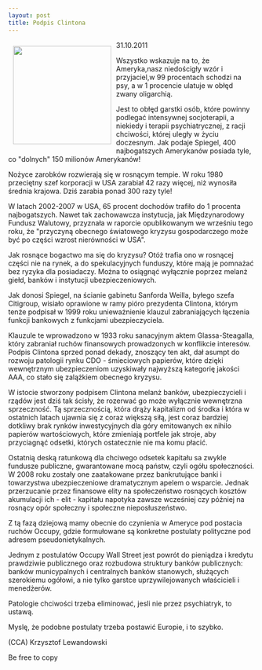 ```yaml
---
layout: post
title: Podpis Clintona
---
```


<p><img src="{{site.baseurl}}\public\pictures\465.followthemoney.jpg"align="left" style="margin: 10px 10px" width="200"><!--84-->
<p>
31.10.2011</p><p>Wszystko wskazuje na to, że Ameryka,nasz niedościgły wzór i przyjaciel,w 99 procentach schodzi na psy, a w 1 procencie ulatuje w obłęd zwany oligarchią. </p><p>Jest to obłęd garstki osób, które powinny podlegać intensywnej socjoterapii, a niekiedy i terapii psychiatrycznej, z racji chciwości, której uległy w życiu doczesnym. Jak podaje Spiegel, 400 najbogatszych Amerykanów posiada tyle, co "dolnych" 150 milionów Amerykanów!</p><p>Nożyce zarobków rozwierają się w rosnącym tempie. W roku 1980 przeciętny szef korporacji w USA zarabiał 42 razy więcej, niż wynosiła średnia krajowa. Dziś zarabia ponad 300 razy tyle!</p><p>W latach 2002-2007 w USA,  65 procent dochodów trafiło do 1 procenta najbogatszych. Nawet tak zachowawcza instytucja, jak Międzynarodowy Fundusz Walutowy, przyznała w raporcie opublikowanym we wrześniu tego roku, że "przyczyną obecnego światowego kryzysu gospodarczego może być po części wzrost nierówności w USA".</p><p>Jak rosnące bogactwo ma się do kryzysu? Otóż trafia ono w rosnącej części nie na rynek, a do spekulacyjnych funduszy, które mają je pomnażać bez ryzyka dla posiadaczy. Można to osiągnąć wyłącznie poprzez melanż giełd, banków i instytucji ubezpieczeniowych. </p><p>Jak donosi Spiegel, na ścianie gabinetu Sanforda Weilla, byłego szefa Citigroup, wisiało oprawione w ramy pióro prezydenta Clintona, którym tenże podpisał w 1999 roku unieważnienie klauzul zabraniających łączenia funkcji bankowych z funkcjami ubezpieczyciela. </p><p>Klauzule te wprowadzono w 1933 roku sanacyjnym aktem Glassa-Steagalla, który zabraniał ruchów finansowych prowadzonych w konflikcie interesów. Podpis Clintona sprzed ponad dekady, znoszący ten akt, dał asumpt do rozwoju patologii rynku CDO - śmieciowych papierów, które dzięki wewnętrznym ubezpieczeniom uzyskiwały najwyższą kategorię jakości AAA, co stało się zalążkiem obecnego kryzysu.</p><p>W istocie stworzony podpisem Clintona melanż banków, ubezpieczycieli i rządów jest dziś tak ścisły, że rozerwać go może wyłącznie wewnętrzna sprzeczność. Tą sprzecznością, która drąży kapitalizm od środka i która w ostatnich latach ujawnia się z coraz większą siłą, jest coraz bardziej dotkliwy brak rynków inwestycyjnych dla góry emitowanych ex nihilo papierów wartościowych, które zmieniają portfele jak stroje, aby przyciagnąć odsetki, których ostatecznie nie ma komu płacić. </p><p>Ostatnią deską ratunkową dla chciwego odsetek kapitału sa zwykle fundusze publiczne, gwarantowane mocą państw, czyli ogółu społeczności. W 2008 roku zostały one zaatakowane przez bankrutujące banki i towarzystwa ubezpieczeniowe dramatycznym apelem o wsparcie. Jednak przerzucanie przez finansowe elity na społeczeństwo rosnących kosztów akumulacji ich - elit - kapitału napotyka zawsze wcześniej czy później na rosnący opór społeczny i społeczne nieposłuszeństwo.</p><p>Z tą fazą dziejową mamy obecnie do czynienia w Ameryce pod postacia ruchów Occupy, gdzie formułowane są konkretne postulaty polityczne pod adresem pseudonietykalnych. </p><p>Jednym z postulatów Occupy Wall Street jest powrót do pieniądza i kredytu prawdziwie publicznego oraz rozbudowa struktury banków publicznych: banków municypalnych i centralnych banków stanowych, służących szerokiemu ogółowi, a nie tylko garstce uprzywilejowanych właścicieli i menedżerów.</p><p>Patologie chciwości trzeba eliminować, jesli nie przez psychiatryk, to ustawą.</p><p>Myslę, że podobne postulaty trzeba postawić Europie, i to szybko.</p><p>(CCA) Krzysztof Lewandowski</p><p>Be free to copy</p><p>
</p>